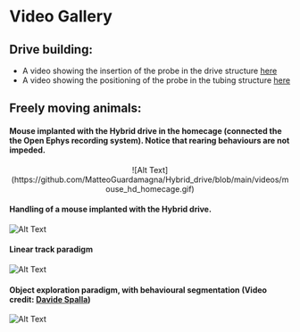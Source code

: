 # Video Gallery

## Drive building:

* A video showing the insertion of the probe in the drive structure [here](https://github.com/MatteoGuardamagna/Hybrid_drive/blob/main/videos/probe_placement.mp4)
* A video showing the positioning of the probe in the tubing structure [here](https://github.com/MatteoGuardamagna/Hybrid_drive/blob/main/videos/probe_positioning.mp4)

## Freely moving animals:

#### Mouse implanted with the Hybrid drive in the homecage (connected the the Open Ephys recording system). Notice that rearing behaviours are not impeded.

<p align="center">
![Alt Text](https://github.com/MatteoGuardamagna/Hybrid_drive/blob/main/videos/mouse_hd_homecage.gif)
</p>

#### Handling of a mouse implanted with the Hybrid drive. 

![Alt Text](https://github.com/MatteoGuardamagna/Hybrid_drive/blob/main/videos/mouse_hd_hand.gif)



#### Linear track paradigm 

![Alt Text](https://github.com/MatteoGuardamagna/Hybrid_drive/blob/main/videos/linear_track.gif)



#### Object exploration paradigm, with behavioural segmentation (Video credit: [Davide Spalla](https://github.com/davidespalla))

![Alt Text](https://github.com/MatteoGuardamagna/Hybrid_drive/blob/main/videos/object_exploration.gif)



